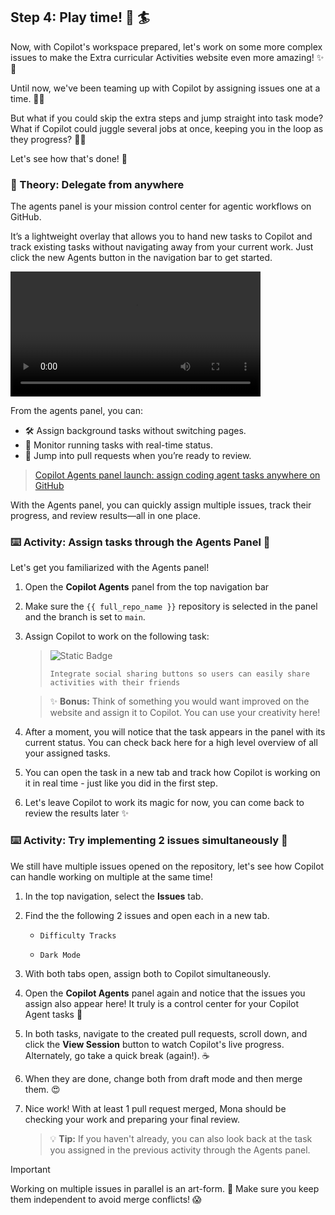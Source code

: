 ## Step 4: Play time! 🤾 🏄

Now, with Copilot's workspace prepared, let's work on some more complex issues to make the Extra curricular Activities website even more amazing! ✨🚀

Until now, we've been teaming up with Copilot by assigning issues one at a time. 📝🤝

But what if you could skip the extra steps and jump straight into task mode? What if Copilot could juggle several jobs at once, keeping you in the loop as they progress? 🤹‍♂️

Let's see how that's done! 👀

### 📖 Theory: Delegate from anywhere

The agents panel is your mission control center for agentic workflows on GitHub.

It’s a lightweight overlay that allows you to hand new tasks to Copilot and track existing tasks without navigating away from your current work. Just click the new Agents button in the navigation bar to get started.

<video src="https://github.blog/wp-content/uploads/2025/08/CleanShot-2025-08-18-at-20.47.13.mp4" controls width="400"></video>

From the agents panel, you can:

- 🛠️ Assign background tasks without switching pages.
- 👀 Monitor running tasks with real-time status.
- 🔗 Jump into pull requests when you’re ready to review.

> [Copilot Agents panel launch: assign coding agent tasks anywhere on GitHub](https://github.blog/news-insights/product-news/agents-panel-launch-copilot-coding-agent-tasks-anywhere-on-github/)

With the Agents panel, you can quickly assign multiple issues, track their progress, and review results—all in one place.

### ⌨️ Activity: Assign tasks through the Agents Panel :robot:

Let's get you familiarized with the Agents panel!

1. Open the **Copilot Agents** panel from the top navigation bar
   <!-- todo: add screenshot -->
1. Make sure the `{{ full_repo_name }}` repository is selected in the panel and the branch is set to `main`.
1. Assign Copilot to work on the following task:

   > ![Static Badge](https://img.shields.io/badge/-Task%201-text?style=social&logo=github%20copilot)
   >
   > ```prompt
   > Integrate social sharing buttons so users can easily share activities with their friends
   > ```

   > ✨ **Bonus:** Think of something you would want improved on the website and assign it to Copilot. You can use your creativity here!

1. After a moment, you will notice that the task appears in the panel with its current status. You can check back here for a high level overview of all your assigned tasks.
   <!-- TODO: ADD SCREENSHOT -->
1. You can open the task in a new tab and track how Copilot is working on it in real time - just like you did in the first step.
1. Let's leave Copilot to work its magic for now, you can come back to review the results later ✨

### ⌨️ Activity: Try implementing 2 issues simultaneously 🤯

We still have multiple issues opened on the repository, let's see how Copilot can handle working on multiple at the same time!

1. In the top navigation, select the **Issues** tab.

1. Find the the following 2 issues and open each in a new tab.

   - `Difficulty Tracks`

   - `Dark Mode`

1. With both tabs open, assign both to Copilot simultaneously.

1. Open the **Copilot Agents** panel again and notice that the issues you assign also appear here! It truly is a control center for your Copilot Agent tasks 🚀
   <!-- TODO: ADD SCREENSHOT -->

1. In both tasks, navigate to the created pull requests, scroll down, and click the **View Session** button to watch Copilot's live progress. Alternately, go take a quick break (again!). ☕️

1. When they are done, change both from draft mode and then merge them. 😍

1. Nice work! With at least 1 pull request merged, Mona should be checking your work and preparing your final review.
   > 💡 **Tip:** If you haven't already, you can also look back at the task you assigned in the previous activity through the Agents panel.

> [!IMPORTANT]
> Working on multiple issues in parallel is an art-form. 🎨
> Make sure you keep them independent to avoid merge conflicts! 😱
